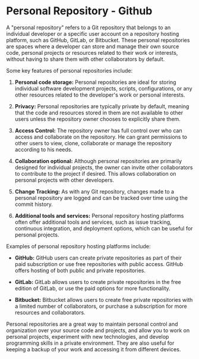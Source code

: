 # Personal Repository - Github

A "personal repository" refers to a Git repository that belongs to an individual developer or a specific user account on a repository hosting platform, such as GitHub, GitLab, or Bitbucket. These personal repositories are spaces where a developer can store and manage their own source code, personal projects or resources related to their work or interests, without having to share them with other collaborators by default.

Some key features of personal repositories include:

1. **Personal code storage:** Personal repositories are ideal for storing individual software development projects, scripts, configurations, or any other resources related to the developer's work or personal interests.

2. **Privacy:** Personal repositories are typically private by default, meaning that the code and resources stored in them are not available to other users unless the repository owner chooses to explicitly share them.

3. **Access Control:** The repository owner has full control over who can access and collaborate on the repository. He can grant permissions to other users to view, clone, collaborate or manage the repository according to his needs.

4. **Collaboration optional:** Although personal repositories are primarily designed for individual projects, the owner can invite other collaborators to contribute to the project if desired. This allows collaboration on personal projects with other developers.

5. **Change Tracking:** As with any Git repository, changes made to a personal repository are logged and can be tracked over time using the commit history.

6. **Additional tools and services:** Personal repository hosting platforms often offer additional tools and services, such as issue tracking, continuous integration, and deployment options, which can be useful for personal projects.

Examples of personal repository hosting platforms include:

- **GitHub:** GitHub users can create private repositories as part of their paid subscription or use free repositories with public access. GitHub offers hosting of both public and private repositories.

- **GitLab:** GitLab allows users to create private repositories in the free edition of GitLab, or use the paid options for more functionality.

- **Bitbucket:** Bitbucket allows users to create free private repositories with a limited number of collaborators, or purchase a subscription for more resources and collaborators.

Personal repositories are a great way to maintain personal control and organization over your source code and projects, and allow you to work on personal projects, experiment with new technologies, and develop programming skills in a private environment. They are also useful for keeping a backup of your work and accessing it from different devices.
